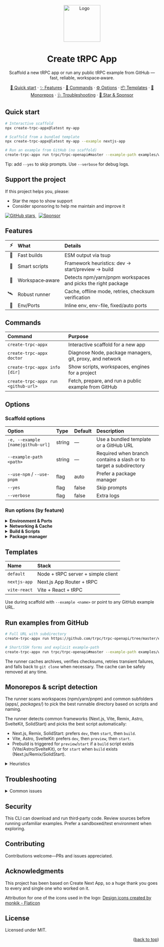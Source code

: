 <div align="center">
  <a href="https://github.com/omar-dulaimi/create-trpc-app">
    <img src="https://raw.githubusercontent.com/omar-dulaimi/create-trpc-app/master/logo.png" alt="Logo" width="120" height="120" />
  </a>

  <h1>Create tRPC App</h1>
  <p>Scaffold a new tRPC app or run any public tRPC example from GitHub — fast, reliable, workspace‑aware.</p>

  <p>
    <a href="#quick-start">🚀 Quick start</a> ·
    <a href="#features">✨ Features</a> ·
    <a href="#commands">🧰 Commands</a> ·
    <a href="#options">⚙️ Options</a> ·
    <a href="#templates">📦 Templates</a> ·
    <a href="#monorepos--script-detection">🧭 Monorepos</a> ·
  <a href="#troubleshooting">🩺 Troubleshooting</a> ·
  <a href="#support-the-project">🌟 Star & Sponsor</a>
  </p>
</div>

## Quick start

```bash
# Interactive scaffold
npx create-trpc-appx@latest my-app

# Scaffold from a bundled template
npx create-trpc-appx@latest my-app --example nextjs-app

# Run an example from GitHub (no scaffold)
create-trpc-appx run trpc/trpc-openapi#master --example-path examples/with-nextjs --prepare-only
```

Tip: add `--yes` to skip prompts. Use `--verbose` for debug logs.

## Support the project

If this project helps you, please:

- Star the repo to show support
- Consider sponsoring to help me maintain and improve it

<p>
  <a href="https://github.com/omar-dulaimi/create-trpc-app/stargazers">
    <img src="https://img.shields.io/github/stars/omar-dulaimi/create-trpc-app?style=social" alt="GitHub stars" />
  </a>
  &nbsp;
  <a href="https://www.buymeacoffee.com/omardulaimi">
    <img src="https://img.shields.io/badge/Sponsor-Buy%20Me%20A%20Coffee-ffdd00?logo=buymeacoffee&logoColor=000&labelColor=grey" alt="Sponsor" />
  </a>
</p>

## Features

|  ⚡ | What            | Details                                                      |
| --: | :-------------- | :----------------------------------------------------------- |
|  🚀 | Fast builds     | ESM output via tsup                                          |
|  🧠 | Smart scripts   | Framework heuristics: dev → start/preview → build            |
|  🧭 | Workspace‑aware | Detects npm/yarn/pnpm workspaces and picks the right package |
|  🛰️ | Robust runner   | Cache, offline mode, retries, checksum verification          |
|  🔌 | Env/Ports       | Inline env, env-file, fixed/auto ports                       |

## Commands

| Command                             | Purpose                                                  |
| :---------------------------------- | :------------------------------------------------------- |
| `create-trpc-appx`                  | Interactive scaffold for a new app                       |
| `create-trpc-appx doctor`           | Diagnose Node, package managers, git, proxy, and network |
| `create-trpc-appx info [dir]`       | Show scripts, workspaces, engines for a project          |
| `create-trpc-appx run <github-url>` | Fetch, prepare, and run a public example from GitHub     |

## Options

### Scaffold options

| Option                             | Type   | Default | Description                                                       |
| :--------------------------------- | :----- | :------ | :---------------------------------------------------------------- |
| `-e, --example [name\|github-url]` | string | —       | Use a bundled template or a GitHub URL                            |
| `--example-path <path>`            | string | —       | Required when branch contains a slash or to target a subdirectory |
| `--use-npm` / `--use-pnpm`         | flag   | auto    | Prefer a package manager                                          |
| `--yes`                            | flag   | false   | Skip prompts                                                      |
| `--verbose`                        | flag   | false   | Extra logs                                                        |

### Run options (by feature)

<details>
  <summary><b>Environment & Ports</b></summary>

| Option              | Type       | Default   | Description                                   |
| :------------------ | :--------- | :-------- | :-------------------------------------------- |
| `--env KEY=VALUE`   | repeatable | —         | Inline env vars to pass                       |
| `--env-file <path>` | string     | —         | Load env vars from file                       |
| `--port <number>`   | number     | —         | Set PORT                                      |
| `--auto-port`       | flag       | false     | Find a free port starting at `--port` or 3000 |
| `--script <name>`   | string     | heuristic | Force a specific script                       |

</details>

<details>
  <summary><b>Networking & Cache</b></summary>

| Option               | Type   | Default   | Description                                               |
| :------------------- | :----- | :-------- | :-------------------------------------------------------- |
| `--offline`          | flag   | false     | Use cache only (no network)                               |
| `--no-cache`         | flag   | false     | Disable cache and force re‑download                       |
| `--cache-dir <path>` | string | XDG cache | Use a custom cache dir                                    |
| `--prepare-only`     | flag   | false     | Download/extract (and optionally install) without running |
| `--no-install`       | flag   | false     | Skip dependency installation                              |

</details>

<details>
  <summary><b>Build & Scripts</b></summary>

| Option              | Type                      | Default | Description                              |
| :------------------ | :------------------------ | :------ | :--------------------------------------- |
| `--prebuild <mode>` | `auto`\|`always`\|`never` | `auto`  | Prebuild before `start` when appropriate |

Heuristics: Next.js/Remix/SolidStart → `dev` → `start` → `build`; Vite/Astro/SvelteKit → `dev` → `preview` → `start`.

</details>

<!-- Telemetry removed in 2025-08 -->

<details>
  <summary><b>Package manager</b></summary>

You can pass `--use-npm` or `--use-pnpm` with `run` as well. The runner otherwise detects npm/yarn/pnpm via lockfiles and `packageManager` fields and installs at the appropriate workspace root when needed.

</details>

## Templates

| Name         | Stack                              |
| :----------- | :--------------------------------- |
| `default`    | Node + tRPC server + simple client |
| `nextjs-app` | Next.js App Router + tRPC          |
| `vite-react` | Vite + React + tRPC                |

Use during scaffold with `--example <name>` or point to any GitHub example URL.

## Run examples from GitHub

```bash
# Full URL with subdirectory
create-trpc-appx run https://github.com/trpc/trpc-openapi/tree/master/examples/with-nextjs --prepare-only

# Short/SSH forms and explicit example-path
create-trpc-appx run trpc/trpc-openapi#master --example-path examples/with-nextjs
```

The runner caches archives, verifies checksums, retries transient failures, and falls back to `git clone` when necessary. The cache can be safely removed at any time.

## Monorepos & script detection

The runner scans workspaces (npm/yarn/pnpm) and common subfolders (apps/_, packages/_) to pick the best runnable directory based on scripts and naming.

The runner detects common frameworks (Next.js, Vite, Remix, Astro, SvelteKit, SolidStart) and picks the best script automatically:

- Next.js, Remix, SolidStart: prefers `dev`, then `start`, then `build`.
- Vite, Astro, SvelteKit: prefers `dev`, then `preview`, then `start`.
- Prebuild is triggered for `preview`/`start` if a `build` script exists (Vite/Astro/SvelteKit), or for `start` when `build` exists (Next.js/Remix/SolidStart).

<details>
  <summary>Heuristics</summary>

1. If current dir has a runnable script → use it.

2. If workspace root → expand workspace globs and pick the best candidate based on:
   - script presence: `dev` > `preview` > `start` > `build`
   - directory hints: `examples`, `app`, `web`, `site`, `server`, `api`

3. Otherwise, scan first two levels for runnable packages.

</details>

<!-- Telemetry section removed in 2025-08 -->

## Troubleshooting

<details>
  <summary>Common issues</summary>

- engines.node mismatch → use nvm/Volta to switch versions
- behind a proxy → set `HTTP_PROXY`/`HTTPS_PROXY`
- private repos or higher rate limits → set `GITHUB_TOKEN`
- no runnable scripts found → check `package.json` scripts or pass `--script`

Run diagnostics:

```bash
create-trpc-appx doctor
```

</details>

## Security

This CLI can download and run third‑party code. Review sources before running unfamiliar examples. Prefer a sandboxed/test environment when exploring.

## Contributing

Contributions welcome—PRs and issues appreciated.

<!-- ACKNOWLEDGMENTS -->

## Acknowledgments

This project has been based on Create Next App, so a huge thank you goes to every and single one who worked on it.

Attribution for one of the icons used in the logo: <a href="https://www.flaticon.com/free-icons/design" title="design icons">Design icons created by monkik - Flaticon</a>

## License

Licensed under MIT.

<p align="right">(<a href="#top">back to top</a>)</p>

<!-- MARKDOWN LINKS & IMAGES -->
<!-- https://www.markdownguide.org/basic-syntax/#reference-style-links -->

[contributors-shield]: https://img.shields.io/github/contributors/omar-dulaimi/create-trpc-app.svg?style=for-the-badge
[contributors-url]: https://github.com/omar-dulaimi/create-trpc-app/graphs/contributors
[forks-shield]: https://img.shields.io/github/forks/omar-dulaimi/create-trpc-app.svg?style=for-the-badge
[forks-url]: https://github.com/omar-dulaimi/create-trpc-app/network/members
[stars-shield]: https://img.shields.io/github/stars/omar-dulaimi/create-trpc-app.svg?style=for-the-badge
[stars-url]: https://github.com/omar-dulaimi/create-trpc-app/stargazers
[issues-shield]: https://img.shields.io/github/issues/omar-dulaimi/create-trpc-app.svg?style=for-the-badge
[issues-url]: https://github.com/omar-dulaimi/create-trpc-app/issues
[license-shield]: https://img.shields.io/github/license/omar-dulaimi/create-trpc-app?style=for-the-badge
[license-url]: https://github.com/omar-dulaimi/create-trpc-app/blob/master/LICENSE
